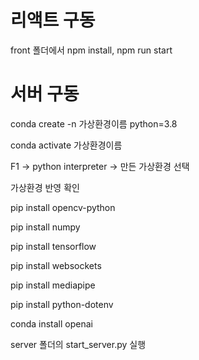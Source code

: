 # 리액트 구동

front 폴더에서 npm install, npm run start

# 서버 구동

conda create -n 가상환경이름 python=3.8

conda activate 가상환경이름

F1 -> python interpreter -> 만든 가상환경 선택

가상환경 반영 확인

pip install opencv-python

pip install numpy

pip install tensorflow

pip install websockets

pip install mediapipe

pip install python-dotenv

conda install openai

server 폴더의 start_server.py 실행